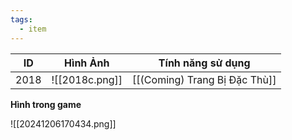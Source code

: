 ```yaml
---
tags:
  - item
---
```


| ID   | Hình Ảnh       | Tính năng sử dụng             |
| ---- | -------------- | ----------------------------- |
| 2018 | ![[2018c.png]] | [[(Coming) Trang Bị Đặc Thù]] |
**Hình trong game**

![[20241206170434.png]]